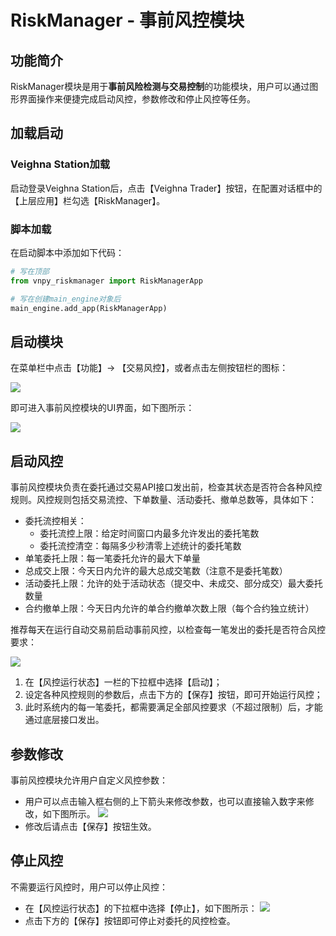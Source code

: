 # RiskManager - 事前风控模块

## 功能简介

RiskManager模块是用于**事前风险检测与交易控制**的功能模块，用户可以通过图形界面操作来便捷完成启动风控，参数修改和停止风控等任务。

## 加载启动

### Veighna Station加载

启动登录Veighna Station后，点击【Veighna Trader】按钮，在配置对话框中的【上层应用】栏勾选【RiskManager】。

### 脚本加载

在启动脚本中添加如下代码：

```python 3
# 写在顶部
from vnpy_riskmanager import RiskManagerApp

# 写在创建main_engine对象后
main_engine.add_app(RiskManagerApp)
```

## 启动模块

在菜单栏中点击【功能】-> 【交易风控】，或者点击左侧按钮栏的图标：

![](https://vnpy-doc.oss-cn-shanghai.aliyuncs.com/risk_manager/1-1.png)

即可进入事前风控模块的UI界面，如下图所示：

![](https://vnpy-doc.oss-cn-shanghai.aliyuncs.com/risk_manager/1-2.png)


## 启动风控

事前风控模块负责在委托通过交易API接口发出前，检查其状态是否符合各种风控规则。风控规则包括交易流控、下单数量、活动委托、撤单总数等，具体如下：

 - 委托流控相关：
   - 委托流控上限：给定时间窗口内最多允许发出的委托笔数
   - 委托流控清空：每隔多少秒清零上述统计的委托笔数
 - 单笔委托上限：每一笔委托允许的最大下单量
 - 总成交上限：今天日内允许的最大总成交笔数（注意不是委托笔数）
 - 活动委托上限：允许的处于活动状态（提交中、未成交、部分成交）最大委托数量
 - 合约撤单上限：今天日内允许的单合约撤单次数上限（每个合约独立统计）

推荐每天在运行自动交易前启动事前风控，以检查每一笔发出的委托是否符合风控要求：

![](https://vnpy-doc.oss-cn-shanghai.aliyuncs.com/risk_manager/1-3.png)

1. 在【风控运行状态】一栏的下拉框中选择【启动】；
2. 设定各种风控规则的参数后，点击下方的【保存】按钮，即可开始运行风控；
3. 此时系统内的每一笔委托，都需要满足全部风控要求（不超过限制）后，才能通过底层接口发出。


## 参数修改

事前风控模块允许用户自定义风控参数：

* 用户可以点击输入框右侧的上下箭头来修改参数，也可以直接输入数字来修改，如下图所示。
![](https://vnpy-doc.oss-cn-shanghai.aliyuncs.com/risk_manager/1-4.png)
* 修改后请点击【保存】按钮生效。

## 停止风控

不需要运行风控时，用户可以停止风控：

* 在【风控运行状态】的下拉框中选择【停止】，如下图所示：
![](https://vnpy-doc.oss-cn-shanghai.aliyuncs.com/risk_manager/1-5.png)
* 点击下方的【保存】按钮即可停止对委托的风控检查。
